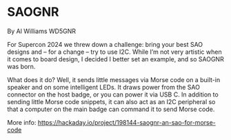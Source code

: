 SAOGNR
======
By Al Williams WD5GNR

For Supercon 2024 we threw down a challenge: bring your best SAO designs and – for a change – try to use I2C. While I’m not very artistic when it comes to board design, I decided I better set an example, and so SAOGNR was born.

What does it do? Well, it sends little messages via Morse code on a built-in speaker and on some intelligent LEDs. It draws power from the SAO connector on the host badge, or you can power it via USB C. In addition to sending little Morse code snippets, it can also act as an I2C peripheral so that a computer on the main badge can command it to send Morse code.

More info: https://hackaday.io/project/198144-saognr-an-sao-for-morse-code
